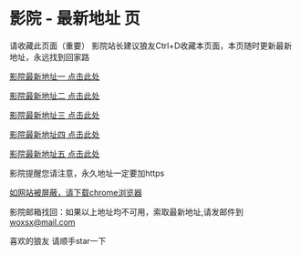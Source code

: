 # 影院 - 最新地址 页

请收藏此页面（重要）
影院站长建议狼友Ctrl+D收藏本页面，本页随时更新最新地址，永远找到回家路

[影院最新地址一 点击此处](https://5edyyt.top/) 

[影院最新地址二 点击此处](https://5hyqib.top/) 

[影院最新地址三 点击此处](https://5cebqh.top/) 

[影院最新地址四 点击此处](https://5hyqib.top/) 

[影院最新地址五 点击此处](https://5edyyt.top/) 

影院提醒您请注意，永久地址一定要加https

[如网站被屏蔽，请下载chrome浏览器](https://8xe23.com/chrome_93.0.4577.82.apk) 

影院邮箱找回：如果以上地址均不可用，索取最新地址,请发邮件到 woxsx@mail.com

喜欢的狼友 请顺手star一下
